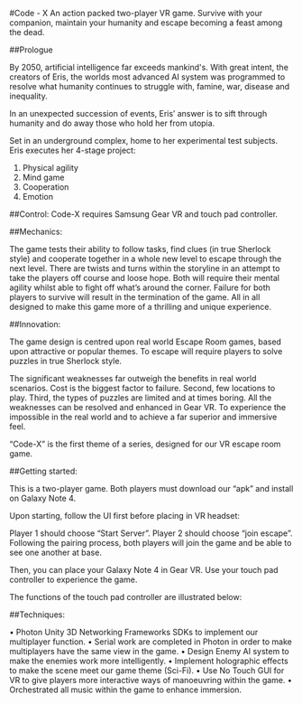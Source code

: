 #Code - X 
An action packed two-player VR game. Survive with your companion, maintain your humanity and escape becoming a feast among the dead.

##Prologue 

By 2050, artificial intelligence far exceeds mankind's. With great intent, the creators of Eris, the worlds most advanced AI system was programmed to resolve what humanity continues to struggle with, famine, war, disease and inequality.

In an unexpected succession of events, Eris’ answer is to sift through humanity and do away those who hold her from utopia.

Set in an underground complex, home to her experimental test subjects. Eris executes her 4-stage project:

1.	Physical agility
2.	Mind game
3.	Cooperation
4.	Emotion

##Control:
Code-X requires Samsung Gear VR and touch pad controller. 

##Mechanics:

The game tests their ability to follow tasks, find clues (in true Sherlock style) and cooperate together in a whole new level to escape through the next level. There are twists and turns within the storyline in an attempt to take the players off course and loose hope. Both will require their mental agility whilst able to fight off what’s around the corner. Failure for both players to survive will result in the termination of the game. All in all designed to make this game more of a thrilling and unique experience. 

##Innovation:

The game design is centred upon real world Escape Room games, based upon attractive or popular themes. To escape will require players to solve puzzles in true Sherlock style. 

The significant weaknesses far outweigh the benefits in real world scenarios. Cost is the biggest factor to failure. Second, few locations to play. Third, the types of puzzles are limited and at times boring. All the weaknesses can be resolved and enhanced in Gear VR. To experience the impossible in the real world and to achieve a far superior and immersive feel. 

“Code-X” is the first theme of a series, designed for our VR escape room game.



##Getting started:

This is a two-player game. Both players must download our “apk” and install on Galaxy Note 4.

Upon starting, follow the UI first before placing in VR headset:

 
 
Player 1 should choose “Start Server”. Player 2 should choose “join escape”. Following the pairing process, both players will join the game and be able to see one another at base. 

Then, you can place your Galaxy Note 4 in Gear VR. Use your touch pad controller to experience the game.

The functions of the touch pad controller are illustrated below:
 
 

##Techniques:

•	Photon Unity 3D Networking Frameworks SDKs to implement our multiplayer function.
•	Serial work are completed in Photon in order to make multiplayers have the same view in the game.
•	Design Enemy AI system to make the enemies work more intelligently.
•	Implement holographic effects to make the scene meet our game theme (Sci-Fi).
•	Use No Touch GUI for VR to give players more interactive ways of manoeuvring within the game.
•	Orchestrated all music within the game to enhance immersion. 



